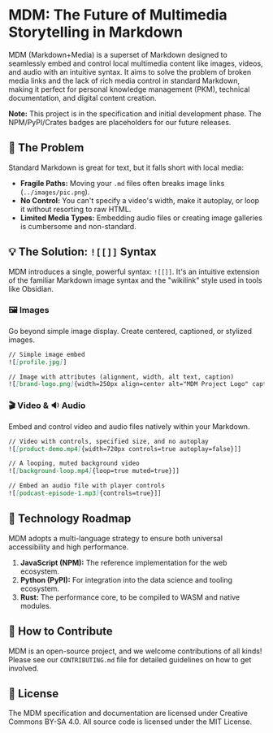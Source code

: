 # MDM: The Future of Multimedia Storytelling in Markdown

MDM (Markdown+Media) is a superset of Markdown designed to seamlessly embed and control local multimedia content like images, videos, and audio with an intuitive syntax. It aims to solve the problem of broken media links and the lack of rich media control in standard Markdown, making it perfect for personal knowledge management (PKM), technical documentation, and digital content creation.

**Note:** This project is in the specification and initial development phase. The NPM/PyPI/Crates badges are placeholders for our future releases.

## 🤔 The Problem

Standard Markdown is great for text, but it falls short with local media:

- **Fragile Paths:** Moving your `.md` files often breaks image links (`../images/pic.png`).
- **No Control:** You can't specify a video's width, make it autoplay, or loop it without resorting to raw HTML.
- **Limited Media Types:** Embedding audio files or creating image galleries is cumbersome and non-standard.

## 💡 The Solution: `![[]]` Syntax

MDM introduces a single, powerful syntax: `![[]]`. It's an intuitive extension of the familiar Markdown image syntax and the "wikilink" style used in tools like Obsidian.

### 🖼️ Images

Go beyond simple image display. Create centered, captioned, or stylized images.

```markdown
// Simple image embed
![[profile.jpg]]

// Image with attributes (alignment, width, alt text, caption)
![[brand-logo.png]{width=250px align=center alt="MDM Project Logo" caption="The official MDM logo"}]]
```

### 🎬 Video & 🔉 Audio

Embed and control video and audio files natively within your Markdown.

```markdown
// Video with controls, specified size, and no autoplay
![[product-demo.mp4]{width=720px controls=true autoplay=false}]]

// A looping, muted background video
![[background-loop.mp4]{loop=true muted=true}]]

// Embed an audio file with player controls
![[podcast-episode-1.mp3]{controls=true}]]
```

## 🚀 Technology Roadmap

MDM adopts a multi-language strategy to ensure both universal accessibility and high performance.

1.  **JavaScript (NPM):** The reference implementation for the web ecosystem.
2.  **Python (PyPI):** For integration into the data science and tooling ecosystem.
3.  **Rust:** The performance core, to be compiled to WASM and native modules.

## 🤝 How to Contribute

MDM is an open-source project, and we welcome contributions of all kinds! Please see our `CONTRIBUTING.md` file for detailed guidelines on how to get involved.

## 📜 License

The MDM specification and documentation are licensed under Creative Commons BY-SA 4.0.
All source code is licensed under the MIT License.
